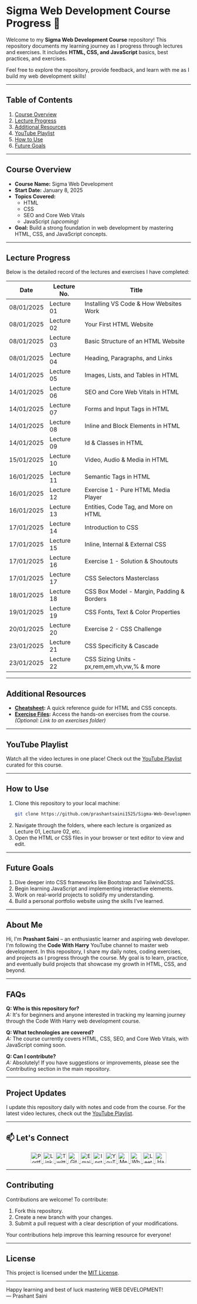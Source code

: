 # Sigma Web Development Course Progress 🚀

Welcome to my **Sigma Web Development Course** repository! This repository documents my learning journey as I progress through lectures and exercises. It includes **HTML, CSS, and JavaScript** basics, best practices, and exercises.

Feel free to explore the repository, provide feedback, and learn with me as I build my web development skills!

---

## Table of Contents

1. [Course Overview](#course-overview)
2. [Lecture Progress](#lecture-progress)
3. [Additional Resources](#additional-resources)
4. [YouTube Playlist](#youtube-playlist)
5. [How to Use](#how-to-use)
6. [Future Goals](#future-goals)

---

## Course Overview

- **Course Name:** Sigma Web Development
- **Start Date:** January 8, 2025
- **Topics Covered:**
  - HTML
  - CSS
  - SEO and Core Web Vitals
  - JavaScript _(upcoming)_
- **Goal:** Build a strong foundation in web development by mastering HTML, CSS, and JavaScript concepts.

---

## Lecture Progress

Below is the detailed record of the lectures and exercises I have completed:

| **Date**   | **Lecture No.** | **Title**                                                |
| ---------- | --------------- | -----------------------------------------                |
| 08/01/2025 | Lecture 01      | Installing VS Code & How Websites Work                   |
| 08/01/2025 | Lecture 02      | Your First HTML Website                                  |
| 08/01/2025 | Lecture 03      | Basic Structure of an HTML Website                       |
| 08/01/2025 | Lecture 04      | Heading, Paragraphs, and Links                           |
| 14/01/2025 | Lecture 05      | Images, Lists, and Tables in HTML                        |
| 14/01/2025 | Lecture 06      | SEO and Core Web Vitals in HTML                          |
| 14/01/2025 | Lecture 07      | Forms and Input Tags in HTML                             |
| 14/01/2025 | Lecture 08      | Inline and Block Elements in HTML                        |
| 14/01/2025 | Lecture 09      | Id & Classes in HTML                                     |
| 15/01/2025 | Lecture 10      | Video, Audio & Media in HTML                             |
| 16/01/2025 | Lecture 11      | Semantic Tags in HTML                                    |
| 16/01/2025 | Lecture 12      | Exercise 1 - Pure HTML Media Player                      |
| 16/01/2025 | Lecture 13      | Entities, Code Tag, and More on HTML                     |
| 17/01/2025 | Lecture 14      | Introduction to CSS                                      |
| 17/01/2025 | Lecture 15      | Inline, Internal & External CSS                          |
| 17/01/2025 | Lecture 16      | Exercise 1 - Solution & Shoutouts                        |
| 17/01/2025 | Lecture 17      | CSS Selectors Masterclass                                |
| 18/01/2025 | Lecture 18      | CSS Box Model - Margin, Padding & Borders                |
| 19/01/2025 | Lecture 19      | CSS Fonts, Text & Color Properties                       |
| 20/01/2025 | Lecture 20      | Exercise 2 - CSS Challenge                               |
| 23/01/2025 | Lecture 21      | CSS Specificity & Cascade                                |
| 23/01/2025 | Lecture 22      | CSS Sizing Units - px,rem,em,vh,vw,% & more              |

---

## Additional Resources

- **[Cheatsheet](cheatsheet.txt):** A quick reference guide for HTML and CSS concepts.
- **[Exercise Files](exercise-folder-link):** Access the hands-on exercises from the course. _(Optional: Link to an exercises folder)_

---

## YouTube Playlist

Watch all the video lectures in one place! Check out the [YouTube Playlist](https://youtube.com/playlist?list=PLu0W_9lII9agq5TrH9XLIKQvv0iaF2X3w&si=4sEel9cpkY8YaBEm) curated for this course.  

---

## How to Use

1. Clone this repository to your local machine:
   ```bash
   git clone https://github.com/prashantsaini1525/Sigma-Web-Development.git
   ```
2. Navigate through the folders, where each lecture is organized as Lecture 01, Lecture 02, etc.
3. Open the HTML or CSS files in your browser or text editor to view and edit.

---

## Future Goals

1. Dive deeper into CSS frameworks like Bootstrap and TailwindCSS.
2. Begin learning JavaScript and implementing interactive elements.
3. Work on real-world projects to solidify my understanding.
4. Build a personal portfolio website using the skills I’ve learned.

---

## About Me

Hi, I'm **Prashant Saini** – an enthusiastic learner and aspiring web developer. I'm following the **Code With Harry** YouTube channel to master web development. In this repository, I share my daily notes, coding exercises, and projects as I progress through the course. My goal is to learn, practice, and eventually build projects that showcase my growth in HTML, CSS, and beyond.

---

## FAQs

**Q: Who is this repository for?**  
*A:* It's for beginners and anyone interested in tracking my learning journey through the Code With Harry web development course.

**Q: What technologies are covered?**  
*A:* The course currently covers HTML, CSS, SEO, and Core Web Vitals, with JavaScript coming soon.

**Q: Can I contribute?**  
*A:* Absolutely! If you have suggestions or improvements, please see the Contributing section in the main repository.

---

## Project Updates

I update this repository daily with notes and code from the course. For the latest video lectures, check out the [YouTube Playlist](https://youtube.com/playlist?list=PLu0W_9lII9agq5TrH9XLIKQvv0iaF2X3w&si=4sEel9cpkY8YaBEm).  

---

## 📫 Let's Connect

<p align="center">
  <a href="https://prashant-pi.vercel.app/" target="_blank">
    <img src="https://img.icons8.com/ios-filled/50/000000/domain.png" alt="Portfolio" width="30" height="30"/>
  </a>
  <a href="https://www.linkedin.com/in/prashant-saini" target="_blank">
    <img src="https://img.icons8.com/ios-filled/50/0077B5/linkedin.png" alt="LinkedIn" width="30" height="30"/>
  </a>
  <a href="https://x.com/Prashan58889893" target="_blank">
    <img src="https://img.icons8.com/ios-filled/50/1DA1F2/twitter.png" alt="Twitter" width="30" height="30"/>
  </a>
  <a href="https://github.com/prashantsaini1525" target="_blank">
    <img src="https://img.icons8.com/ios-filled/50/000000/github.png" alt="GitHub" width="30" height="30"/>
  </a>
  <a href="mailto:Prashant.sain.3150@gmail.com" target="_blank">
    <img src="https://img.icons8.com/ios-filled/50/FF0000/email.png" alt="Email" width="30" height="30"/>
  </a>
  <a href="https://instagram.com/prashant_saini_1525" target="_blank">
    <img src="https://img.icons8.com/ios-filled/50/E4405F/instagram-new.png" alt="Instagram" width="30" height="30"/>
  </a>
  <a href="https://www.youtube.com/@prashant_saini_1525" target="_blank">
    <img src="https://img.icons8.com/ios-filled/50/FF0000/youtube-play.png" alt="YouTube" width="30" height="30"/>
  </a>
  <a href="https://medium.com/@prashant_ps" target="_blank">
    <img src="https://img.icons8.com/ios-filled/50/000000/medium-logo.png" alt="Medium" width="30" height="30"/>
  </a>
  <a href="https://wa.me/9557745536" target="_blank">
    <img src="https://img.icons8.com/ios-filled/50/25D366/whatsapp.png" alt="WhatsApp" width="30" height="30"/>
  </a>
  <a href="https://leetcode.com/u/prashantsainii/" target="_blank">
    <img src="https://cdn.jsdelivr.net/npm/simple-icons@latest/icons/leetcode.svg" alt="LeetCode" width="30" height="30"/>
  </a>
  <a href="https://www.hackerrank.com/profile/Prashant_saini_1" target="_blank">
    <img src="https://cdn.jsdelivr.net/npm/simple-icons@latest/icons/hackerrank.svg" alt="HackerRank" width="30" height="30"/>
  </a>
</p>

---

## Contributing

Contributions are welcome! To contribute:
1. Fork this repository.
2. Create a new branch with your changes.
3. Submit a pull request with a clear description of your modifications.

Your contributions help improve this learning resource for everyone!

---

## License

This project is licensed under the [MIT License](LICENSE).

---

Happy learning and best of luck mastering WEB DEVELOPMENT!  
— Prashant Saini
